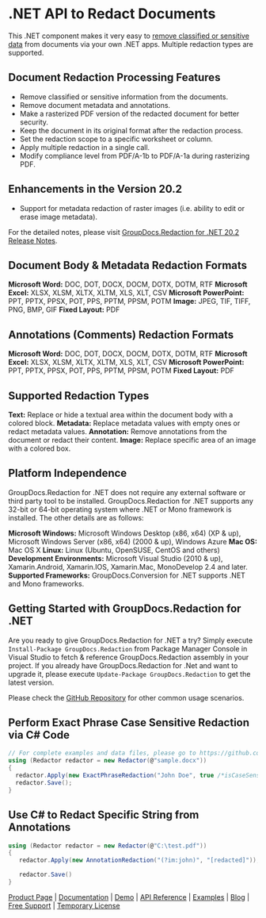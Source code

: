 # .NET API to Redact Documents

This .NET component makes it very easy to [remove classified or sensitive data](https://products.groupdocs.com/redaction/net) from documents via your own .NET apps. Multiple redaction types are supported.

## Document Redaction Processing Features

- Remove classified or sensitive information from the documents.
- Remove document metadata and annotations.
- Make a rasterized PDF version of the redacted document for better security.
- Keep the document in its original format after the redaction process.
- Set the redaction scope to a specific worksheet or column.
- Apply multiple redaction in a single call.
- Modify compliance level from PDF/A-1b to PDF/A-1a during rasterizing PDF.

## Enhancements in the Version 20.2

- Support for metadata redaction of raster images (i.e. ability to edit or erase image metadata).

For the detailed notes, please visit [GroupDocs.Redaction for .NET 20.2 Release Notes](https://docs.groupdocs.com/display/redactionnet/GroupDocs.Redaction+for+.NET+20.2+Release+Notes).

## Document Body & Metadata Redaction Formats

**Microsoft Word:** DOC, DOT, DOCX, DOCM, DOTX, DOTM, RTF
**Microsoft Excel:** XLSX, XLSM, XLTX, XLTM, XLS, XLT, CSV
**Microsoft PowerPoint:** PPT, PPTX, PPSX, POT, PPS, PPTM, PPSM, POTM
**Image:** JPEG, TIF, TIFF, PNG, BMP, GIF
**Fixed Layout:** PDF

## Annotations (Comments) Redaction Formats

**Microsoft Word:** DOC, DOT, DOCX, DOCM, DOTX, DOTM, RTF
**Microsoft Excel:** XLSX, XLSM, XLTX, XLTM, XLS, XLT, CSV
**Microsoft PowerPoint:** PPT, PPTX, PPSX, POT, PPS, PPTM, PPSM, POTM
**Fixed Layout:** PDF

## Supported Redaction Types

**Text:** Replace or hide a textual area within the document body with a colored block.
**Metadata:** Replace metadata values with empty ones or redact metadata values.
**Annotation:** Remove annotations from the document or redact their content.
**Image:** Replace specific area of an image with a colored box.

## Platform Independence

GroupDocs.Redaction for .NET does not require any external software or third party tool to be installed. GroupDocs.Redaction for .NET supports any 32-bit or 64-bit operating system where .NET or Mono framework is installed. The other details are as follows:

**Microsoft Windows:** Microsoft Windows Desktop (x86, x64) (XP & up), Microsoft Windows Server (x86, x64) (2000 & up), Windows Azure
**Mac OS:** Mac OS X
**Linux:** Linux (Ubuntu, OpenSUSE, CentOS and others)
**Development Environments:** Microsoft Visual Studio (2010 & up), Xamarin.Android, Xamarin.IOS, Xamarin.Mac, MonoDevelop 2.4 and later.
**Supported Frameworks:** GroupDocs.Conversion for .NET  supports .NET and Mono frameworks.

## Getting Started with GroupDocs.Redaction for .NET

Are you ready to give GroupDocs.Redaction for .NET a try? Simply execute `Install-Package GroupDocs.Redaction` from Package Manager Console in Visual Studio to fetch & reference GroupDocs.Redaction assembly in your project. If you already have GroupDocs.Redaction for .Net and want to upgrade it, please execute `Update-Package GroupDocs.Redaction` to get the latest version.

Please check the [GitHub Repository](https://github.com/groupdocs-redaction/GroupDocs.Redaction-for-.NET) for other common usage scenarios.

## Perform Exact Phrase Case Sensitive Redaction via C# Code

```csharp
// For complete examples and data files, please go to https://github.com/groupdocs-redaction/GroupDocs.Redaction-for-.NET
using (Redactor redactor = new Redactor(@"sample.docx"))
{
  redactor.Apply(new ExactPhraseRedaction("John Doe", true /*isCaseSensitive*/, new ReplacementOptions("[personal]")));
  redactor.Save();
}
```

## Use C# to Redact Specific String from Annotations

```csharp
using (Redactor redactor = new Redactor(@"C:\test.pdf"))
{
   redactor.Apply(new AnnotationRedaction("(?im:john)", "[redacted]"));

   redactor.Save()
}
```

[Product Page](https://products.groupdocs.com/redaction/net) | [Documentation](https://docs.groupdocs.com/display/redactionnet/Home) | [Demo](https://products.groupdocs.app/redaction/family) | [API Reference](https://apireference.groupdocs.com/net/redaction) | [Examples](https://github.com/groupdocs-redaction/GroupDocs.Redaction-for-.NET) | [Blog](https://blog.groupdocs.com/category/redaction/) | [Free Support](https://forum.groupdocs.com/c/redaction) | [Temporary License](https://purchase.groupdocs.com/temporary-license)
